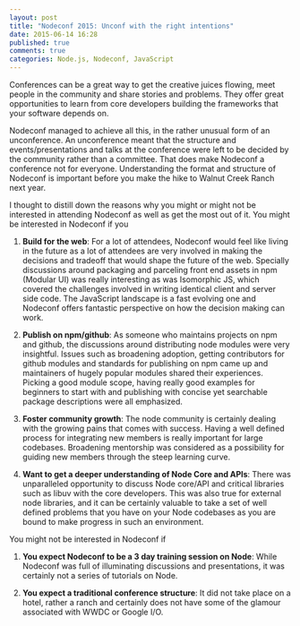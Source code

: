 ```yaml
---
layout: post
title: "Nodeconf 2015: Unconf with the right intentions"
date: 2015-06-14 16:28
published: true
comments: true
categories: Node.js, Nodeconf, JavaScript
---
```


Conferences can be a great way to get the creative juices flowing, meet people in the community and share stories and problems. They offer great opportunities to learn from core developers building the frameworks that your software depends on.

Nodeconf managed to achieve all this, in the rather unusual form of an unconference. An unconference meant that the structure and events/presentations and talks at the conference were left to be decided by the community rather than a committee. That does make Nodeconf a conference not for everyone. Understanding the format and structure of Nodeconf is important before you make the hike to Walnut Creek Ranch next year.

I thought to distill down the reasons why you might or might not be interested in attending Nodeconf as well as get the most out of it. You might be interested in Nodeconf if you

1. **Build for the web**: For a lot of attendees, Nodeconf would feel like living in the future as a lot of attendees are very involved in making the decisions and tradeoff that would shape the future of the web. Specially discussions around packaging and parceling front end assets in npm (Modular UI) was really interesting as was Isomorphic JS, which covered the challenges involved in writing identical client and server side code. The JavaScript landscape is a fast evolving one and Nodeconf offers fantastic perspective on how the decision making can work.

2. **Publish on npm/github**: As someone who maintains projects on npm and github, the discussions around distributing node modules were very insightful. Issues such as broadening adoption, getting contributors for github modules and standards for publishing on npm came up and maintainers of hugely popular modules shared their experiences. Picking a good module scope, having really good examples for beginners to start with and publishing with concise yet searchable package descriptions were all emphasized.

<!-- more -->

3. **Foster community growth**: The node community is certainly dealing with the growing pains that comes with success. Having a well defined process for integrating new members is really important for large codebases. Broadening mentorship was considered as a possibility for guiding new members through the steep learning curve. 

4. **Want to get a deeper understanding of Node Core and APIs**: There was unparalleled opportunity to discuss Node core/API and critical libraries such as libuv with the core developers. This was also true for external node libraries, and it can be certainly valuable to take a set of well defined problems that you have on your Node codebases as you are bound to make progress in such an environment.

You might not be interested in Nodeconf if

1. **You expect Nodeconf to be a 3 day training session on Node**: While Nodeconf was full of illuminating discussions and presentations, it was certainly not a series of tutorials on Node. 

2. **You expect a traditional conference structure**: It did not take place on a hotel, rather a ranch and certainly does not have some of the glamour associated with WWDC or Google I/O. 